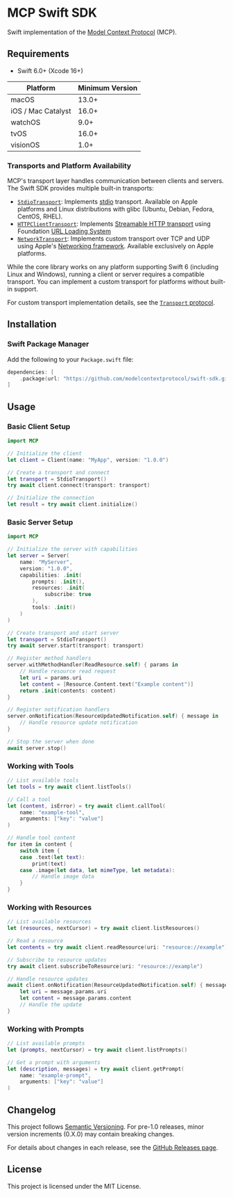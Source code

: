 # MCP Swift SDK

Swift implementation of the [Model Context Protocol][mcp] (MCP).

## Requirements

- Swift 6.0+ (Xcode 16+)

| Platform | Minimum Version |
|----------|----------------|
| macOS | 13.0+ |
| iOS / Mac Catalyst | 16.0+ |
| watchOS | 9.0+ |
| tvOS | 16.0+ |
| visionOS | 1.0+ |

### Transports and Platform Availability

MCP's transport layer handles communication between clients and servers. 
The Swift SDK provides multiple built-in transports:

- [`StdioTransport`](/Sources/MCP/Base/Transports/StdioTransport.swift):
  Implements [stdio](https://modelcontextprotocol.io/specification/2025-03-26/basic/transports#stdio) transport.
  Available on Apple platforms 
  and Linux distributions with glibc (Ubuntu, Debian, Fedora, CentOS, RHEL).
- [`HTTPClientTransport`](/Sources/MCP/Base/Transports/HTTPClientTransport.swift):
  Implements [Streamable HTTP transport](https://modelcontextprotocol.io/specification/2025-03-26/basic/transports#streamable-http)
  using Foundation [URL Loading System](https://developer.apple.com/documentation/foundation/url-loading-system) 
- [`NetworkTransport`](/Sources/MCP/Base/Transports/NetworkTransport.swift):
  Implements custom transport over TCP and UDP
  using Apple's [Networking framework](https://developer.apple.com/documentation/network).
  Available exclusively on Apple platforms.

While the core library works on any platform supporting Swift 6 
(including Linux and Windows), 
running a client or server requires a compatible transport. 
You can implement a custom transport for platforms without built-in support.

For custom transport implementation details, 
see the [`Transport` protocol](/Sources/MCP/Base/Transport.swift).

## Installation

### Swift Package Manager

Add the following to your `Package.swift` file:

```swift
dependencies: [
    .package(url: "https://github.com/modelcontextprotocol/swift-sdk.git", from: "0.7.1")
]
```

## Usage

### Basic Client Setup

```swift
import MCP

// Initialize the client
let client = Client(name: "MyApp", version: "1.0.0")

// Create a transport and connect
let transport = StdioTransport()
try await client.connect(transport: transport)

// Initialize the connection
let result = try await client.initialize()
```

### Basic Server Setup

```swift
import MCP

// Initialize the server with capabilities
let server = Server(
    name: "MyServer", 
    version: "1.0.0",
    capabilities: .init(
        prompts: .init(),
        resources: .init(
            subscribe: true
        ),
        tools: .init()
    )
)

// Create transport and start server
let transport = StdioTransport()
try await server.start(transport: transport)

// Register method handlers
server.withMethodHandler(ReadResource.self) { params in
    // Handle resource read request
    let uri = params.uri
    let content = [Resource.Content.text("Example content")]
    return .init(contents: content)
}

// Register notification handlers
server.onNotification(ResourceUpdatedNotification.self) { message in
    // Handle resource update notification
}

// Stop the server when done
await server.stop()
```

### Working with Tools

```swift
// List available tools
let tools = try await client.listTools()

// Call a tool
let (content, isError) = try await client.callTool(
    name: "example-tool", 
    arguments: ["key": "value"]
)

// Handle tool content
for item in content {
    switch item {
    case .text(let text):
        print(text)
    case .image(let data, let mimeType, let metadata):
        // Handle image data
    }
}
```

### Working with Resources

```swift
// List available resources
let (resources, nextCursor) = try await client.listResources()

// Read a resource
let contents = try await client.readResource(uri: "resource://example")

// Subscribe to resource updates
try await client.subscribeToResource(uri: "resource://example")

// Handle resource updates
await client.onNotification(ResourceUpdatedNotification.self) { message in
    let uri = message.params.uri
    let content = message.params.content
    // Handle the update
}
```

### Working with Prompts

```swift
// List available prompts
let (prompts, nextCursor) = try await client.listPrompts()

// Get a prompt with arguments
let (description, messages) = try await client.getPrompt(
    name: "example-prompt",
    arguments: ["key": "value"]
)
```

## Changelog

This project follows [Semantic Versioning](https://semver.org/). 
For pre-1.0 releases, minor version increments (0.X.0) may contain breaking changes.

For details about changes in each release, 
see the [GitHub Releases page](https://github.com/modelcontextprotocol/swift-sdk/releases).

## License

This project is licensed under the MIT License.

[mcp]: https://modelcontextprotocol.io
